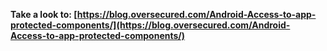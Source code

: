 



**Take a look to: [https://blog.oversecured.com/Android-Access-to-app-protected-components/](https://blog.oversecured.com/Android-Access-to-app-protected-components/)**




